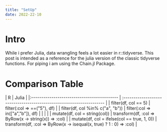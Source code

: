 ```yaml
---
title: "SetUp"
date: 2022-22-10
---
```

# Intro
While i prefer Julia, data wrangling feels a lot easier in r::tidyverse.
This post is intended as a reference for the julia version of the classic tidyverse functions. 
For piping i am using the Chain.jl Package. 

# Comparison Table
| R                                           | Julia                                                                 |                                                                         |:------------------------------------------- | :-------------------------------------------------------------------- |
| filter(df, col == 5)                        | filter(:col => ==("5"), df)                                           |                                                                         | filter(df, col %in% c("a", "b"))            | filter(:col => in(["a","b"]), df)                                     |
|                                             |                                                                       |                                                                         | mutate(df, col = string(col))               | transform(df, :col => ByRow(x -> string(x)) => :col)                  |
| mutate(df, col = ifelse(col == true, 1, 0)) | transform(df, :col => ByRow(x -> isequal(x, true) ?  1 :  0) => :col) |                                                                       

